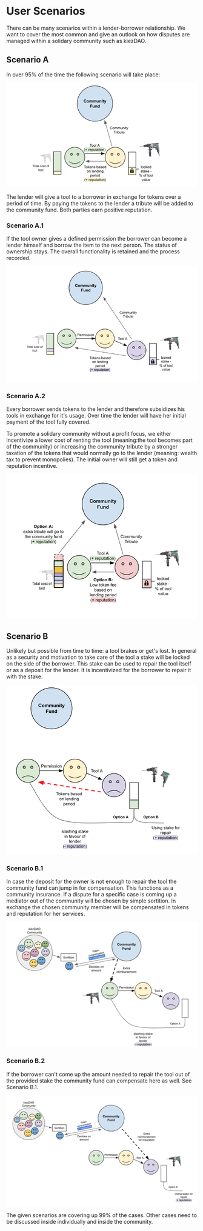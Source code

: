 # User Scenarios  

There can be many scenarios within a lender-borrower relationship. We want to cover the most common and give an outlook on how disputes are managed within a solidary community such as kiezDAO.

## Scenario A
In over 95% of the time the following scenario will take place:

![](2020-03-04-17-52-08.png)

The lender will give a tool to a borrower in exchange for tokens over a period of time. By paying the tokens to the lender a tribute will be added to the community fund. Both parties earn positive reputation. 

### Scenario A.1

If the tool owner gives a defined permission the borrower can become a lender himself and borrow the item to the next person. The status of ownership stays. The overall functionality is retained and the process recorded.

![](2020-03-04-18-09-46.png)

### Scenario A.2

Every borrower sends tokens to the lender and therefore subsidizes his tools in exchange for it's usage. Over time the lender will have her initial payment of the tool fully covered. 

To promote a solidary community without a profit focus, we either incentivize a lower cost of renting the tool (meaning:the tool becomes part of the community) or increasing the community tribute by a stronger taxation of the tokens that would normally go to the lender (meaning: wealth tax to prevent monopolies). The initial owner will still get a token and reputation incentive.

![](2020-03-05-10-55-43.png)

## Scenario B

Unlikely but possible from time to time: a tool brakes or get's lost. In general as a security and motivation to take care of the tool a stake will be locked on the side of the borrower. This stake can be used to repair the tool itself or as a deposit for the lender. It is incentivized  for the borrower to repair it with the stake.

![](2020-03-05-11-58-54.png)

### Scenario B.1

In case the deposit for the owner is not enough to repair the tool the community fund can jump in for compensation. This functions as a community insurance. If a dispute for a specific case is coming up a mediator out of the community will be chosen by simple sortition. In exchange the chosen community member will be compensated in tokens and reputation for her services. 

![](2020-03-05-12-05-00.png)

### Scenario B.2

If the borrower can't come up the amount needed to repair the tool out of the provided stake the community fund can compensate here as well. See Scenario B.1.

![](2020-03-05-12-06-43.png)

The given scenarios are covering up 99% of the cases. Other cases need to be discussed inside individually and inside the community.